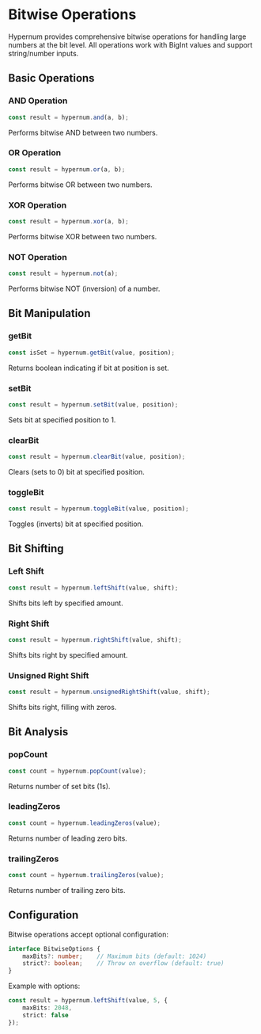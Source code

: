 # Bitwise Operations

Hypernum provides comprehensive bitwise operations for handling large numbers at the bit level. All operations work with BigInt values and support string/number inputs.

## Basic Operations

### AND Operation
```typescript
const result = hypernum.and(a, b);
```
Performs bitwise AND between two numbers.

### OR Operation 
```typescript
const result = hypernum.or(a, b);
```
Performs bitwise OR between two numbers.

### XOR Operation
```typescript
const result = hypernum.xor(a, b); 
```
Performs bitwise XOR between two numbers.

### NOT Operation
```typescript
const result = hypernum.not(a);
```
Performs bitwise NOT (inversion) of a number.

## Bit Manipulation

### getBit
```typescript
const isSet = hypernum.getBit(value, position);
```
Returns boolean indicating if bit at position is set.

### setBit 
```typescript
const result = hypernum.setBit(value, position);
```
Sets bit at specified position to 1.

### clearBit
```typescript
const result = hypernum.clearBit(value, position);
```
Clears (sets to 0) bit at specified position.

### toggleBit
```typescript
const result = hypernum.toggleBit(value, position);
```
Toggles (inverts) bit at specified position.

## Bit Shifting

### Left Shift
```typescript
const result = hypernum.leftShift(value, shift);
```
Shifts bits left by specified amount.

### Right Shift
```typescript
const result = hypernum.rightShift(value, shift);
```
Shifts bits right by specified amount.

### Unsigned Right Shift
```typescript
const result = hypernum.unsignedRightShift(value, shift);
```
Shifts bits right, filling with zeros.

## Bit Analysis

### popCount
```typescript
const count = hypernum.popCount(value);
```
Returns number of set bits (1s).

### leadingZeros
```typescript
const count = hypernum.leadingZeros(value);
```
Returns number of leading zero bits.

### trailingZeros
```typescript
const count = hypernum.trailingZeros(value);
```
Returns number of trailing zero bits.

## Configuration

Bitwise operations accept optional configuration:

```typescript
interface BitwiseOptions {
    maxBits?: number;    // Maximum bits (default: 1024)
    strict?: boolean;    // Throw on overflow (default: true)
}
```

Example with options:
```typescript
const result = hypernum.leftShift(value, 5, {
    maxBits: 2048,
    strict: false
});
```